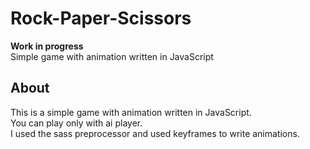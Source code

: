 # Rock-Paper-Scissors
**Work in progress**  
Simple game with animation written in JavaScript

## About
This is a simple game with animation written in JavaScript.  
You can play only with ai player.  
I used the sass preprocessor and used keyframes to write animations.  
